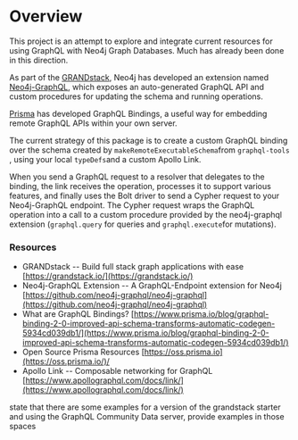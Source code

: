# Overview

This project is an attempt to explore and integrate current resources for using GraphQL with Neo4j Graph Databases. Much has already been done in this direction. 

As part of the [GRANDstack](https://grandstack.io/), Neo4j has developed an extension named [Neo4j-GraphQL](https://github.com/neo4j-graphql/neo4j-graphql), which exposes an auto-generated GraphQL API and custom procedures for updating the schema and running operations.   
  
[Prisma](https://www.prisma.io/) has developed GraphQL Bindings, a useful way for embedding remote GraphQL APIs within your own server.  
  
The current strategy of this package is to create a custom GraphQL binding over the schema created by `makeRemoteExecutableSchema`from `graphql-tools` , using your local `typeDefs`and a custom Apollo Link.   
  
When you send a GraphQL request to a resolver that delegates to the binding, the link receives the operation, processes it to support various features, and finally uses the Bolt driver to send a Cypher request to your Neo4j-GraphQL endpoint. The Cypher request wraps the GraphQL operation into a call to a custom procedure provided by the neo4j-graphql extension \(`graphql.query` for queries and `graphql.execute`for mutations\).

### Resources

* GRANDstack --  Build full stack graph applications with ease [https://grandstack.io/](https://grandstack.io/) 
* Neo4j-GraphQL Extension --  A GraphQL-Endpoint extension for Neo4j [https://github.com/neo4j-graphql/neo4j-graphql](https://github.com/neo4j-graphql/neo4j-graphql) 
* What are GraphQL Bindings? [https://www.prisma.io/blog/graphql-binding-2-0-improved-api-schema-transforms-automatic-codegen-5934cd039db1/](https://www.prisma.io/blog/graphql-binding-2-0-improved-api-schema-transforms-automatic-codegen-5934cd039db1/)
*  Open Source Prisma Resources [https://oss.prisma.io](https://oss.prisma.io/)/ 
* Apollo Link -- Composable networking for GraphQL [https://www.apollographql.com/docs/link/](https://www.apollographql.com/docs/link/) 

state that there are some examples for a version of the grandstack starter and using the GraphQL Community Data server, provide examples in those spaces

